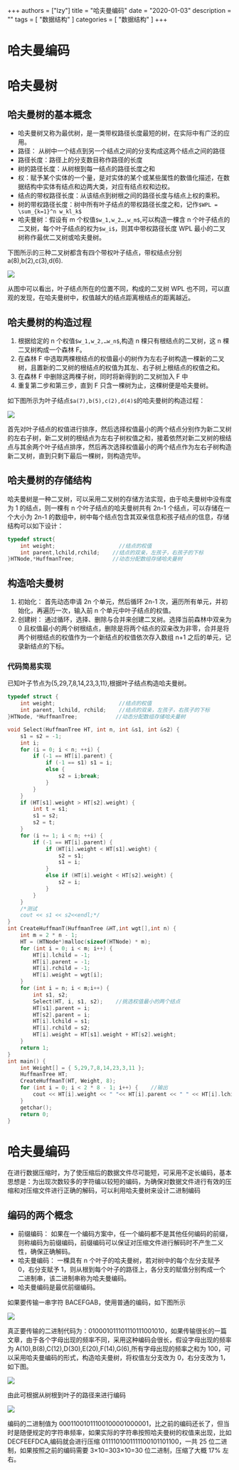 +++
authors = ["lzy"]
title = "哈夫曼编码"
date = "2020-01-03"
description = ""
tags = [
    "数据结构"
]
categories = [
    "数据结构"
]
+++

# 哈夫曼编码

# 哈夫曼树

## 哈夫曼树的基本概念

- 哈夫曼树又称为最优树，是一类带权路径长度最短的树，在实际中有广泛的应用。
- 路径： 从树中一个结点到另一个结点之间的分支构成这两个结点之间的路径
- 路径长度：路径上的分支数目称作路径的长度
- 树的路径长度：从树根到每一结点的路径长度之和
- 权：赋予某个实体的一个量，是对实体的某个或某些属性的数值化描述，在数据结构中实体有结点和边两大类，对应有结点权和边权。
- 结点的带权路径长度：从该结点到树根之间的路径长度与结点上权的乘积。
- 树的带权路径长度：树中所有叶子结点的带权路径长度之和，记作`$WPL = \sum_{k=1}^n w_kl_k$`
- 哈夫曼树：假设有 m 个权值`$w_1,w_2…,w_m$`,可以构造一棵含 n 个叶子结点的二叉树，每个叶子结点的权为`$w_i$`，则其中带权路径长度 WPL 最小的二叉树称作最优二叉树或哈夫曼树。

下图所示的三种二叉树都含有四个带权叶子结点，带权结点分别 a(8),b(2),c(3),d(6).

![](../static/XiZBbo9ZmowL1xxreSbcQQ8nn8c.png)

从图中可以看出，叶子结点所在的位置不同，构成的二叉树 WPL 也不同，可以直观的发现，在哈夫曼树中，权值越大的结点距离根结点的距离越近。

## 哈夫曼树的构造过程

1. 根据给定的 n 个权值`$w_1,w_2,…w_n$`,构造 n 棵只有根结点的二叉树，这 n 棵二叉树构成一个森林 F。
2. 在森林 F 中选取两棵根结点的权值最小的树作为左右子树构造一棵新的二叉树，且置新的二叉树的根结点的权值为其左、右子树上根结点的权值之和。
3. 在森林 F 中删除这两棵子树，同时将新得到的二叉树加入 F 中
4. 重复第二步和第三步，直到 F 只含一棵树为止，这棵树便是哈夫曼树。

如下图所示为叶子结点`$a(7),b(5),c(2),d(4)$`的哈夫曼树的构造过程：

![](../static/H5YOb47yDoWb5SxzjUScUHDLnVd.png)

首先对叶子结点的权值进行排序，然后选择权值最小的两个结点分别作为新二叉树的左右子树，新二叉树的根结点为左右子树权值之和，接着依然对新二叉树的根结点与其余两个叶子结点排序，然后再次选择权值最小的两个结点作为左右子树构造新二叉树，直到只剩下最后一棵树，则构造完毕。

## 哈夫曼树的存储结构

哈夫曼树是一种二叉树，可以采用二叉树的存储方法实现，由于哈夫曼树中没有度为 1 的结点，则一棵有 n 个叶子结点的哈夫曼树共有 2n-1 个结点，可以存储在一个大小为 2n-1 的数组中，树中每个结点包含其双亲信息和孩子结点的信息，存储结构可以如下设计：

```c
typedef struct{
    int weight;                    //结点的权值
    int parent,lchild,rchild;    //结点的双亲，左孩子，右孩子的下标
}HTNode,*HuffmanTree;            //动态分配数组存储哈夫曼树
```

## 构造哈夫曼树

1. 初始化： 首先动态申请 2n 个单元，然后循环 2n-1 次，遍历所有单元，并初始化，再遍历一次，输入前 n 个单元中叶子结点的权值。
2. 创建树： 通过循环，选择、删除与合并来创建二叉树。选择当前森林中双亲为 0 且权值最小的两个树根结点，删除是将两个结点的双亲改为非零，合并是将两个树根结点的权值作为一个新结点的权值依次存入数组 n+1 之后的单元，记录新结点的下标。

### 代码简易实现

已知叶子节点为{5,29,7,8,14,23,3,11},根据叶子结点构造哈夫曼树。

```c
typedef struct {
    int weight;                    //结点的权值
    int parent, lchild, rchild;    //结点的双亲，左孩子，右孩子的下标
}HTNode, *HuffmanTree;            //动态分配数组存储哈夫曼树

void Select(HuffmanTree HT, int n, int &s1, int &s2) {
    s1 = s2 = -1;
    int i;
    for (i = 0; i < n; ++i) {
        if (-1 == HT[i].parent) {
            if (-1 == s1) s1 = i;
            else {
                s2 = i;break;
            }
        }
    }
    if (HT[s1].weight > HT[s2].weight) {
        int t = s1;
        s1 = s2;
        s2 = t;
    }
    for (i += 1; i < n; ++i) {
        if (-1 == HT[i].parent) {
            if (HT[i].weight < HT[s1].weight) {
                s2 = s1;
                s1 = i;
            }
            else if (HT[i].weight < HT[s2].weight) {
                s2 = i;
            }
        }
    }
    /*测试
    cout << s1 << s2<<endl;*/
}
int CreateHuffmanT(HuffmanTree &HT,int wgt[],int n) {
    int m = 2 * n - 1;
    HT = (HTNode*)malloc(sizeof(HTNode) * m);
    for (int i = 0; i < m; i++) {
        HT[i].lchild = -1;
        HT[i].parent = -1;
        HT[i].rchild = -1;
        HT[i].weight = wgt[i];
    }
    for (int i = n; i < m;i++) {
        int s1, s2;
        Select(HT, i, s1, s2);    //挑选权值最小的两个结点
        HT[s1].parent = i;
        HT[s2].parent = i;
        HT[i].lchild = s1;
        HT[i].rchild = s2;
        HT[i].weight = HT[s1].weight + HT[s2].weight;
    }
    return 1;
}
int main() {
    int Weight[] = { 5,29,7,8,14,23,3,11 };
    HuffmanTree HT;
    CreateHuffmanT(HT, Weight, 8);
    for (int i = 0; i < 2 * 8 - 1; i++) {    //输出
        cout << HT[i].weight << " "<< HT[i].parent << " " << HT[i].lchild << " " << HT[i].rchild << endl;
    }
    getchar();
    return 0;
}
```

# 哈夫曼编码

在进行数据压缩时，为了使压缩后的数据文件尽可能短，可采用不定长编码，基本思想是：为出现次数较多的字符编以较短的编码，为确保对数据文件进行有效的压缩和对压缩文件进行正确的解码，可以利用哈夫曼树来设计二进制编码

## 编码的两个概念

- 前缀编码： 如果在一个编码方案中，任一个编码都不是其他任何编码的前缀，则称编码为前缀编码，前缀编码可以保证对压缩文件进行解码时不产生二义性，确保正确解码。
- 哈夫曼编码： 一棵具有 n 个叶子的哈夫曼树，若对树中的每个左分支赋予 0，右分支赋予 1，则从根到每个叶子的路径上，各分支的赋值分别构成一个二进制串，该二进制串称为哈夫曼编码。
- 哈夫曼编码是最优前缀编码。

如果要传输一串字符 BACEFGAB，使用普通的编码，如下图所示

![](../static/IhVUbPuhyo3TbzxBMD8ct3hBneS.png)

真正要传输的二进制代码为：010001011101110111001010，如果传输很长的一篇文章，由于各个字母出现的频率不同，采用这种编码会很长，假设字母出现的频率为 A(10),B(8),C(12),D(30),E(20),F(14),G(6),所有字母出现的频率之和为 100，可以采用哈夫曼编码的形式，构造哈夫曼树，将权值左分支改为 0，右分支改为 1，如下图。

![](../static/QVj4bDmfUoRqYkx7H7vcNSvxnwe.png)

由此可根据从树根到叶子的路径来进行编码

![](../static/V9CYbLAbboVBKcx79asctEtTngc.png)

编码的二进制值为 00011001011100100001000001，比之前的编码还长了，但当时是随便规定的字符串频率，如果实际的字符串按照哈夫曼树的权值来出现，比如 DECFEEFDCA,编码就会进行压缩 0111101001111100101101100，一共 25 位二进制，如果按照之前的编码需要 3×10=303×10=30 位二进制，压缩了大概 17% 左右。
